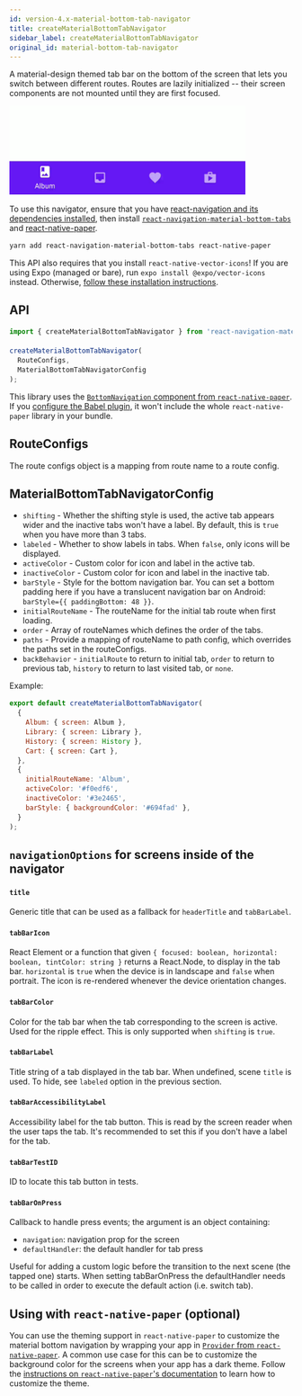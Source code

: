 ```yaml
---
id: version-4.x-material-bottom-tab-navigator
title: createMaterialBottomTabNavigator
sidebar_label: createMaterialBottomTabNavigator
original_id: material-bottom-tab-navigator
---
```


A material-design themed tab bar on the bottom of the screen that lets you switch between different routes. Routes are lazily initialized -- their screen components are not mounted until they are first focused.

<img src="/docs/assets/navigators/bottom-navigation.gif" style="width: 420px; max-width: 100%">

To use this navigator, ensure that you have [react-navigation and its dependencies installed](getting-started.html), then install [`react-navigation-material-bottom-tabs`](https://github.com/react-navigation/material-bottom-tabs) and [react-native-paper](https://github.com/callstack/react-native-paper).

```sh
yarn add react-navigation-material-bottom-tabs react-native-paper
```

This API also requires that you install `react-native-vector-icons`! If you are using Expo (managed or bare), run `expo install @expo/vector-icons` instead. Otherwise, [follow these installation instructions](https://github.com/oblador/react-native-vector-icons#installation).

## API

```js
import { createMaterialBottomTabNavigator } from 'react-navigation-material-bottom-tabs';

createMaterialBottomTabNavigator(
  RouteConfigs,
  MaterialBottomTabNavigatorConfig
);
```

This library uses the [`BottomNavigation` component from `react-native-paper`](https://callstack.github.io/react-native-paper/bottom-navigation.html). If you [configure the Babel plugin](https://callstack.github.io/react-native-paper/getting-started.html), it won't include the whole `react-native-paper` library in your bundle.

## RouteConfigs

The route configs object is a mapping from route name to a route config.

## MaterialBottomTabNavigatorConfig

- `shifting` - Whether the shifting style is used, the active tab appears wider and the inactive tabs won't have a label. By default, this is `true` when you have more than 3 tabs.
- `labeled` - Whether to show labels in tabs. When `false`, only icons will be displayed.
- `activeColor` - Custom color for icon and label in the active tab.
- `inactiveColor` - Custom color for icon and label in the inactive tab.
- `barStyle` - Style for the bottom navigation bar. You can set a bottom padding here if you have a translucent navigation bar on Android: `barStyle={{ paddingBottom: 48 }}`.
- `initialRouteName` - The routeName for the initial tab route when first loading.
- `order` - Array of routeNames which defines the order of the tabs.
- `paths` - Provide a mapping of routeName to path config, which overrides the paths set in the routeConfigs.
- `backBehavior` - `initialRoute` to return to initial tab, `order` to return to previous tab, `history` to return to last visited tab, or `none`.

Example:

```js
export default createMaterialBottomTabNavigator(
  {
    Album: { screen: Album },
    Library: { screen: Library },
    History: { screen: History },
    Cart: { screen: Cart },
  },
  {
    initialRouteName: 'Album',
    activeColor: '#f0edf6',
    inactiveColor: '#3e2465',
    barStyle: { backgroundColor: '#694fad' },
  }
);
```

## `navigationOptions` for screens inside of the navigator

#### `title`

Generic title that can be used as a fallback for `headerTitle` and `tabBarLabel`.

#### `tabBarIcon`

React Element or a function that given `{ focused: boolean, horizontal: boolean, tintColor: string }` returns a React.Node, to display in the tab bar. `horizontal` is `true` when the device is in landscape and `false` when portrait. The icon is re-rendered whenever the device orientation changes.

#### `tabBarColor`

Color for the tab bar when the tab corresponding to the screen is active. Used for the ripple effect. This is only supported when `shifting` is `true`.

#### `tabBarLabel`

Title string of a tab displayed in the tab bar. When undefined, scene `title` is used. To hide, see `labeled` option in the previous section.

#### `tabBarAccessibilityLabel`

Accessibility label for the tab button. This is read by the screen reader when the user taps the tab. It's recommended to set this if you don't have a label for the tab.

#### `tabBarTestID`

ID to locate this tab button in tests.

#### `tabBarOnPress`

Callback to handle press events; the argument is an object containing:

- `navigation`: navigation prop for the screen
- `defaultHandler`: the default handler for tab press

Useful for adding a custom logic before the transition to the next scene (the tapped one) starts. When setting tabBarOnPress the defaultHandler needs to be called in order to execute the default action (i.e. switch tab).

## Using with `react-native-paper` (optional)

You can use the theming support in `react-native-paper` to customize the material bottom navigation by wrapping your app in [`Provider` from `react-native-paper`](https://callstack.github.io/react-native-paper/getting-started.html). A common use case for this can be to customize the background color for the screens when your app has a dark theme. Follow the [instructions on `react-native-paper`'s documentation](https://callstack.github.io/react-native-paper/theming.html) to learn how to customize the theme.
